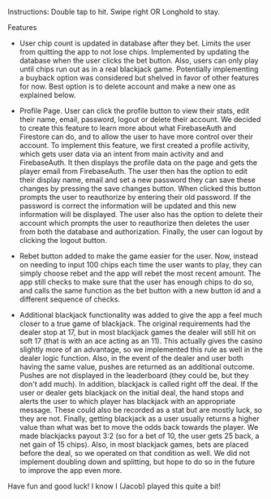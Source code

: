 Instructions:
Double tap to hit.
Swipe right OR Longhold to stay.

Features
* User chip count is updated in database after they bet. Limits the user from quitting the app to not lose chips. Implemented by updating the database when the user clicks the bet button. Also, users can only play until chips run out as in a real blackjack game. Potentially implementing a buyback option was considered but shelved in favor of other features for now. Best option is to delete account and make a new one as explained below.

* Profile Page. User can click the profile button to view their stats, edit their name, email, password, logout or delete their account. We decided to create this feature to learn more about what FirebaseAuth and Firestore can do, and to allow the user to have more control over their account. To implement this feature, we first created a profile activity, which gets user data via an intent from main activity and and FirebaseAuth. It then displays the profile data on the page and gets the player email from FirebaseAuth. The user then has the option to edit their display name, email and set a new password they can save these changes by pressing the save changes button. When clicked this button prompts the user to reauthorize by entering their old password. If the password is correct the information will be updated and this new information will be displayed. The user also has the option to delete their account which prompts the user to reauthorize then deletes the user from both the database and authorization. Finally, the user can logout by clicking the logout button.

* Rebet button added to make the game easier for the user. Now, instead on needing to input 100 chips each time the user wants to play, they can simply choose rebet and the app will rebet the most recent amount. The app still checks to make sure that the user has enough chips to do so, and calls the same function as the bet button with a new button id and a different sequence of checks.

* Additional blackjack functionality was added to give the app a feel much closer to a true game of blackjack. The original requirements had the dealer stop at 17, but in most blackjack games the dealer will still hit on soft 17 (that is with an ace acting as an 11). This actually gives the casino slightly more of an advantage, so we implemented this rule as well in the dealer logic function. Also, in the event of the dealer and user both having the same value, pushes are returned as an additional outcome. Pushes are not displayed in the leaderboard (they could be, but they don't add much). In addition, blackjack is called right off the deal. If the user or dealer gets blackjack on the initial deal, the hand stops and alerts the user to which player has blackjack with an appropriate message. These could also be recorded as a stat but are mostly luck, so they are not. Finally, getting blackjack as a user usually returns a higher value than what was bet to move the odds back towards the player. We made blackjacks payout 3:2 (so for a bet of 10, the user gets 25 back, a net gain of 15 chips). Also, in most blackjack games, bets are placed before the deal, so we operated on that condition as well. We did not implement doubling down and splitting, but hope to do so in the future to improve the app even more.

Have fun and good luck! I know I (Jacob) played this quite a bit!
